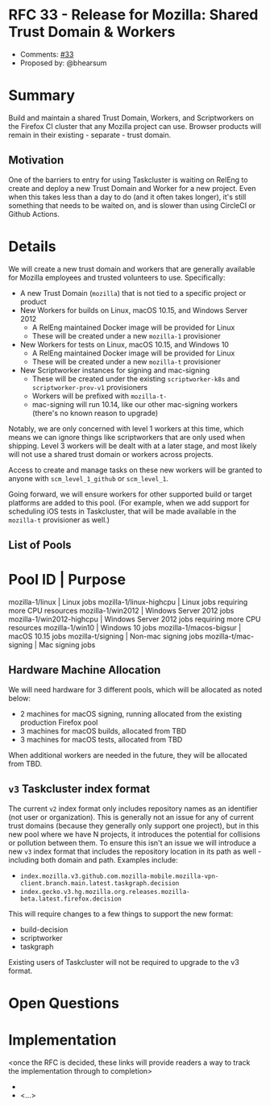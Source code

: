 # RFC 33 - Release for Mozilla: Shared Trust Domain & Workers
* Comments: [#33](https://github.com/mozilla-releng/releng-rfcs/pull/33)
* Proposed by: @bhearsum

# Summary

Build and maintain a shared Trust Domain, Workers, and Scriptworkers on the Firefox CI cluster that any Mozilla project can use. Browser products will remain in their existing - separate - trust domain.

## Motivation

One of the barriers to entry for using Taskcluster is waiting on RelEng to create and deploy a new Trust Domain and Worker for a new project. Even when this takes less than a day to do (and it often takes longer), it's still something that needs to be waited on, and is slower than using CircleCI or Github Actions.

# Details

We will create a new trust domain and workers that are generally available for Mozilla employees and trusted volunteers to use. Specifically:

* A new Trust Domain (`mozilla`) that is not tied to a specific project or product
* New Workers for builds on Linux, macOS 10.15, and Windows Server 2012
    * A RelEng maintained Docker image will be provided for Linux
    * These will be created under a new `mozilla-1` provisioner
* New Workers for tests on Linux, macOS 10.15, and Windows 10
    * A RelEng maintained Docker image will be provided for Linux
    * These will be created under a new `mozilla-t` provisioner
* New Scriptworker instances for signing and mac-signing
	* These will be created under the existing `scriptworker-k8s` and `scriptworker-prov-v1` provisioners
	* Workers will be prefixed with `mozilla-t-`
    * mac-signing will run 10.14, like our other mac-signing workers (there's no known reason to upgrade)

Notably, we are only concerned with level 1 workers at this time, which means we can ignore things like scriptworkers that are only used when shipping. Level 3 workers will be dealt with at a later stage, and most likely will not use a shared trust domain or workers across projects.

Access to create and manage tasks on these new workers will be granted to anyone with `scm_level_1_github` or `scm_level_1`.

Going forward, we will ensure workers for other supported build or target platforms are added to this pool. (For example, when we add support for scheduling iOS tests in Taskcluster, that will be made available in the `mozilla-t` provisioner as well.)

## List of Pools

Pool ID                   | Purpose
====================================================================================
mozilla-1/linux           | Linux jobs
mozilla-1/linux-highcpu   | Linux jobs requiring more CPU resources
mozilla-1/win2012         | Windows Server 2012 jobs
mozilla-1/win2012-highcpu | Windows Server 2012 jobs requiring more CPU resources
mozilla-1/win10           | Windows 10 jobs
mozilla-1/macos-bigsur    | macOS 10.15 jobs
mozilla-t/signing         | Non-mac signing jobs
mozilla-t/mac-signing     | Mac signing jobs

## Hardware Machine Allocation

We will need hardware for 3 different pools, which will be allocated as noted below:
* 2 machines for macOS signing, running allocated from the existing production Firefox pool
* 3 machines for macOS builds, allocated from TBD
* 3 machines for macOS tests, allocated from TBD

When additional workers are needed in the future, they will be allocated from TBD.

## `v3` Taskcluster index format

The current `v2` index format only includes repository names as an identifier (not user or organization). This is generally not an issue for any of current trust domains (because they generally only support one project), but in this new pool where we have N projects, it introduces the potential for collisions or pollution between them. To ensure this isn't an issue we will introduce a new `v3` index format that includes the repository location in its path as well - including both domain and path. Examples include:
* `index.mozilla.v3.github.com.mozilla-mobile.mozilla-vpn-client.branch.main.latest.taskgraph.decision`
* `index.gecko.v3.hg.mozilla.org.releases.mozilla-beta.latest.firefox.decision`

This will require changes to a few things to support the new format:
* build-decision
* scriptworker
* taskgraph

Existing users of Taskcluster will not be required to upgrade to the v3 format.

# Open Questions

# Implementation

<once the RFC is decided, these links will provide readers a way to track the
implementation through to completion>

* <link to tracker bug, issue, etc.>
* <...>
